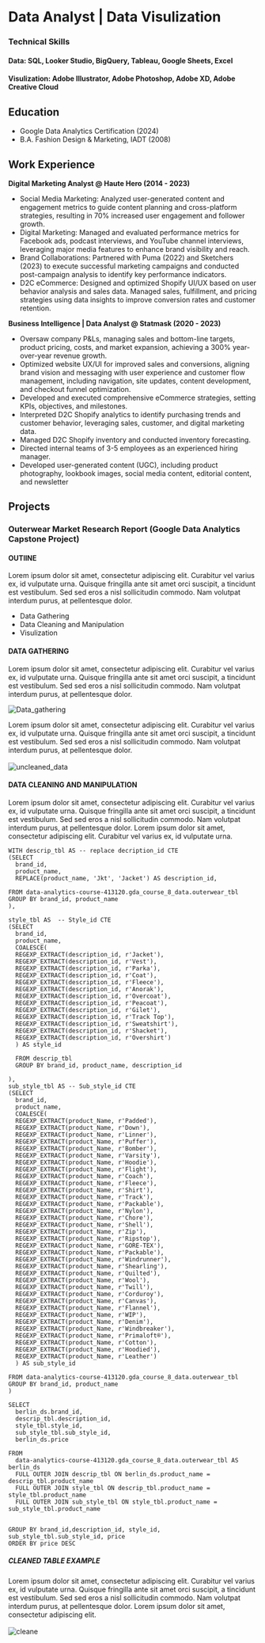 # Data Analyst | Data Visulization

### Technical Skills
#### **Data:** SQL, Looker Studio, BigQuery, Tableau, Google Sheets, Excel
#### **Visulization:** Adobe Illustrator, Adobe Photoshop, Adobe XD, Adobe Creative Cloud

## Education
- Google Data Analytics Certification (2024)
- B.A. Fashion Design & Marketing, IADT (2008)

## Work Experience
**Digital Marketing Analyst @ Haute Hero (2014 - 2023)**
- Social Media Marketing: Analyzed user-generated content and engagement metrics to guide content planning and cross-platform strategies, resulting in 70% increased user engagement and follower growth.
- Digital Marketing: Managed and evaluated performance metrics for Facebook ads, podcast interviews, and YouTube channel interviews, leveraging major media features to enhance brand visibility and reach.
- Brand Collaborations: Partnered with Puma (2022) and Sketchers (2023) to execute successful marketing campaigns and conducted post-campaign analysis to identify key performance indicators.
- D2C eCommerce: Designed and optimized Shopify UI/UX based on user behavior analysis and sales data. Managed sales, fulfillment, and pricing strategies using data insights to improve conversion rates and customer retention.

**Business Intelligence | Data Analyst @ Statmask (2020 - 2023)**
- Oversaw company P&Ls, managing sales and bottom-line targets, product pricing, costs, and market expansion, achieving a 300% year-over-year revenue growth.
- Optimized website UX/UI for improved sales and conversions, aligning brand vision and messaging with user experience and customer flow management, including navigation, site updates, content development, and checkout funnel optimization.
- Developed and executed comprehensive eCommerce strategies, setting KPIs, objectives, and milestones.
- Interpreted D2C Shopify analytics to identify purchasing trends and customer behavior, leveraging sales, customer, and digital marketing data.
- Managed D2C Shopify inventory and conducted inventory forecasting.
- Directed internal teams of 3-5 employees as an experienced hiring manager.
- Developed user-generated content (UGC), including product photography, lookbook images, social media content, editorial content, and newsletter

## Projects

### Outerwear Market Research Report (Google Data Analytics Capstone Project)
#### OUTlINE
Lorem ipsum dolor sit amet, consectetur adipiscing elit. Curabitur vel varius ex, id vulputate urna. Quisque fringilla ante sit amet orci suscipit, a tincidunt est vestibulum. Sed sed eros a nisl sollicitudin commodo. Nam volutpat interdum purus, at pellentesque dolor.

- Data Gathering
- Data Cleaning and Manipulation
- Visulization

#### DATA GATHERING
Lorem ipsum dolor sit amet, consectetur adipiscing elit. Curabitur vel varius ex, id vulputate urna. Quisque fringilla ante sit amet orci suscipit, a tincidunt est vestibulum. Sed sed eros a nisl sollicitudin commodo. Nam volutpat interdum purus, at pellentesque dolor.

![Data_gathering](assets/img/portfolio/capstone/data_gathering.png)

Lorem ipsum dolor sit amet, consectetur adipiscing elit. Curabitur vel varius ex, id vulputate urna. Quisque fringilla ante sit amet orci suscipit, a tincidunt est vestibulum. Sed sed eros a nisl sollicitudin commodo. Nam volutpat interdum purus, at pellentesque dolor.
<br><br>
![uncleaned_data](assets/img/portfolio/capstone/uncleaned_data.png)

#### DATA CLEANING AND MANIPULATION
Lorem ipsum dolor sit amet, consectetur adipiscing elit. Curabitur vel varius ex, id vulputate urna. Quisque fringilla ante sit amet orci suscipit, a tincidunt est vestibulum. Sed sed eros a nisl sollicitudin commodo. Nam volutpat interdum purus, at pellentesque dolor. Lorem ipsum dolor sit amet, consectetur adipiscing elit. Curabitur vel varius ex, id vulputate urna. 

```
WITH descrip_tbl AS -- replace decription_id CTE
(SELECT
  brand_id,
  product_name,
  REPLACE(product_name, 'Jkt', 'Jacket') AS description_id,
  
FROM data-analytics-course-413120.gda_course_8_data.outerwear_tbl
GROUP BY brand_id, product_name
),

style_tbl AS  -- Style_id CTE
(SELECT
  brand_id,
  product_name,
  COALESCE(
  REGEXP_EXTRACT(description_id, r'Jacket'), 
  REGEXP_EXTRACT(description_id, r'Vest'),
  REGEXP_EXTRACT(description_id, r'Parka'), 
  REGEXP_EXTRACT(description_id, r'Coat'), 
  REGEXP_EXTRACT(description_id, r'Fleece'),
  REGEXP_EXTRACT(description_id, r'Anorak'),
  REGEXP_EXTRACT(description_id, r'Overcoat'),
  REGEXP_EXTRACT(description_id, r'Peacoat'),
  REGEXP_EXTRACT(description_id, r'Gilet'),
  REGEXP_EXTRACT(description_id, r'Track Top'),
  REGEXP_EXTRACT(description_id, r'Sweatshirt'),
  REGEXP_EXTRACT(description_id, r'Shacket'),
  REGEXP_EXTRACT(description_id, r'Overshirt')
  ) AS style_id

  FROM descrip_tbl
  GROUP BY brand_id, product_name, description_id

),
sub_style_tbl AS -- Sub_style_id CTE
(SELECT
  brand_id,
  product_name,
  COALESCE(
  REGEXP_EXTRACT(product_Name, r'Padded'),
  REGEXP_EXTRACT(product_Name, r'Down'), 
  REGEXP_EXTRACT(product_Name, r'Linner'),
  REGEXP_EXTRACT(product_Name, r'Puffer'),
  REGEXP_EXTRACT(product_Name, r'Bomber'),
  REGEXP_EXTRACT(product_Name, r'Varsity'),
  REGEXP_EXTRACT(product_Name, r'Hoodie'),
  REGEXP_EXTRACT(product_Name, r'Flight'),
  REGEXP_EXTRACT(product_Name, r'Coach'),
  REGEXP_EXTRACT(product_Name, r'Fleece'),
  REGEXP_EXTRACT(product_Name, r'Shirt'),
  REGEXP_EXTRACT(product_Name, r'Track'),
  REGEXP_EXTRACT(product_Name, r'Packable'),
  REGEXP_EXTRACT(product_Name, r'Nylon'),
  REGEXP_EXTRACT(product_Name, r'Chore'),
  REGEXP_EXTRACT(product_Name, r'Shell'),
  REGEXP_EXTRACT(product_Name, r'Zip'),
  REGEXP_EXTRACT(product_Name, r'Ripstop'),
  REGEXP_EXTRACT(product_Name, r'GORE-TEX'),
  REGEXP_EXTRACT(product_Name, r'Packable'),
  REGEXP_EXTRACT(product_Name, r'Windrunner'),
  REGEXP_EXTRACT(product_Name, r'Shearling'),
  REGEXP_EXTRACT(product_Name, r'Quilted'),
  REGEXP_EXTRACT(product_Name, r'Wool'),
  REGEXP_EXTRACT(product_Name, r'Twill'),
  REGEXP_EXTRACT(product_Name, r'Corduroy'),
  REGEXP_EXTRACT(product_Name, r'Canvas'),
  REGEXP_EXTRACT(product_Name, r'Flannel'),
  REGEXP_EXTRACT(product_Name, r'WIP'),
  REGEXP_EXTRACT(product_Name, r'Denim'),
  REGEXP_EXTRACT(product_Name, r'Windbreaker'),
  REGEXP_EXTRACT(product_Name, r'Primaloft®'),
  REGEXP_EXTRACT(product_Name, r'Cotton'),
  REGEXP_EXTRACT(product_Name, r'Hoodied'),
  REGEXP_EXTRACT(product_Name, r'Leather')
  ) AS sub_style_id

FROM data-analytics-course-413120.gda_course_8_data.outerwear_tbl
GROUP BY brand_id, product_name
)

SELECT 
  berlin_ds.brand_id,
  descrip_tbl.description_id,
  style_tbl.style_id,
  sub_style_tbl.sub_style_id,
  berlin_ds.price
  
FROM 
  data-analytics-course-413120.gda_course_8_data.outerwear_tbl AS berlin_ds 
  FULL OUTER JOIN descrip_tbl ON berlin_ds.product_name = descrip_tbl.product_name
  FULL OUTER JOIN style_tbl ON descrip_tbl.product_name = style_tbl.product_name
  FULL OUTER JOIN sub_style_tbl ON style_tbl.product_name = sub_style_tbl.product_name


GROUP BY brand_id,description_id, style_id, sub_style_tbl.sub_style_id, price
ORDER BY price DESC
```
##### CLEANED TABLE EXAMPLE
Lorem ipsum dolor sit amet, consectetur adipiscing elit. Curabitur vel varius ex, id vulputate urna. Quisque fringilla ante sit amet orci suscipit, a tincidunt est vestibulum. Sed sed eros a nisl sollicitudin commodo. Nam volutpat interdum purus, at pellentesque dolor. Lorem ipsum dolor sit amet, consectetur adipiscing elit.
<br><br>
![cleane](assets/img/portfolio/capstone/cleaned_data.png)



